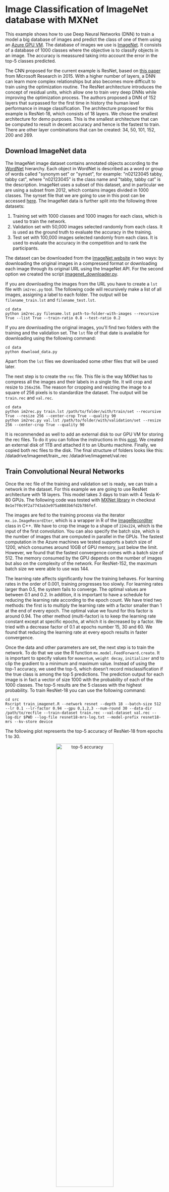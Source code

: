 # Image Classification of ImageNet database with MXNet

This example shows how to use Deep Neural Networks (DNN) to train a model a big database of images and predict the class of one of them using an [Azure GPU VM](https://azure.microsoft.com/en-us/blog/azure-n-series-preview-availability/). The database of images we use is [ImageNet](http://www.image-net.org/). It consists of a database of 1000 classes where the objective is to classify objects in an image. The accuracy is meassured taking into account the error in the top-5 classes predicted. 

The CNN proposed for the current example is ResNet, based on [this paper](http://arxiv.org/abs/1502.01852) from Microsoft Research in 2015. With a higher number of layers, a DNN can learn more complex relationships but also becomes more difficult to train using the optimization routine. The ResNet architecture introduces the concept of residual units, which allow one to train very deep DNNs while improving the optimization process. The authors proposed a DNN of 152 layers that surpassed for the first time in history the human level performance in image classification. The architecture proposed for this example is ResNet-18, which consists of 18 layers. We chose the smallest architecture for demo purposes. This is the smallest architecture that can be computed to result in decent accuracy and hence is the fastest to train. There are other layer combinations that can be created: 34, 50, 101, 152, 200 and 269. 

## Download ImageNet data 

The ImageNet image dataset contains annotated objects according to the [WordNet](http://nlp.cs.swarthmore.edu/~richardw/papers/miller1995-wordnet.pdf) hierarchy. Each object in WordNet is described as a word or group of words called "synonym set" or "synset", for example: "n02123045 tabby, tabby cat", where "n02123045" is the class name and "tabby, tabby cat" is the description. ImageNet uses a subset of this dataset, and in particular we are using a subset from 2012, which contains images divided in 1000 classes. The synset file that we are going to use in this post can be accessed [here](https://mxnetstorage.blob.core.windows.net/blog3/synset.txt). 
The ImageNet data is further split into the following three datasets:  
1. Training set with 1000 classes and 1000 images for each class, which is used to train the network.
2. Validation set with 50,000 images selected randomly from each class. It is used as the ground truth to evaluate the accuracy in the training.
3. Test set with 100,000 images selected randomly from each class. It is used to evaluate the accuracy in the competition and to rank the participants. 
  
The dataset can be downloaded from the [ImageNet website](http://image-net.org/download) in two ways: by downloading the original images in a compressed format or downloading each image through its original URL using the ImageNet API. For the second option we created the script [imagenet_downloader.py](data/imagenet_downloader.py).    

If you are downloading the images from the URL you have to create a `lst` file with `im2rec.py` tool. The following code will recursively make a list of all images, assigning a label to each folder. The output will be `filename_train.lst` and `filename_test.lst`.

	cd data
	python im2rec.py filename.lst path-to-folder-with-images --recursive True --list True --train-ratio 0.8 --test-ratio 0.2

If you are downloading the original images, you'll find two folders with the training and the validation set. The `lst` file of that date  is available for downloading using the following command: 

    cd data
    python download_data.py

Apart from the `lst` files we downloaded some other files that will be used later. 

The next step is to create the `rec` file. This file is the way MXNet has to compress all the images and their labels in a single file. It will crop and resize to `256x256`. The reason for cropping and resizing the image to a square of 256 pixels is to standardize the dataset. The output will be `train.rec` and `val.rec`.

	cd data
	python im2rec.py train.lst /path/to/folder/with/train/set --recursive True --resize 256 --center-crop True --quality 90 
	python im2rec.py val.lst /path/to/folder/with/validation/set --resize 256 --center-crop True --quality 90

It is recommended as well to add an external disk to our GPU VM for storing the rec files. To do it you can follow the instructions in this [post](https://azure.microsoft.com/en-us/documentation/articles/virtual-machines-linux-add-disk/). We created an external disk of 1TB and attached it to an Ubuntu machine. Finally, we copied both rec files to the disk. The final structure of folders looks like this: 
    /datadrive/imagenet/train_.rec 
    /datadrive/imagenet/val.rec 

## Train Convolutional Neural Networks

Once the rec file of the training and validation set is ready, we can train a network in the dataset. For this example we are going to use ResNet architecture with 18 layers. This model takes 3 days to train with 4 Tesla K-80 GPUs. The following code was tested with [MXNet library](https://github.com/dmlc/mxnet) in checkout `8e1e7f0c9f2a7743ab3e975a8803b6fd2b786fef`.

The images are fed to the training process via the iterator `mx.io.ImageRecordIter`, which is a wrapper in R of the [ImageRecordIter](https://github.com/dmlc/mxnet/blob/master/src/io/iter_image_recordio.cc) class in C++. We have to crop the image to a shape of `224x224`, which is the input of the first convolution. You can also specify the batch size, which is the number of images that are computed in parallel in the GPUs. The fastest computation in the Azure machines we tested supports a batch size of 1200, which consumes around 10GB of GPU memory, just below the limit. However, we found that the fastest convergence comes with a batch size of 512. The memory consumed by the GPU depends on the number of images but also on the complexity of the network. For ResNet-152, the maximum batch size we were able to use was 144.  

The learning rate affects significantly how the training behaves. For learning rates in the order of 0.001, training progresses too slowly. For learning rates larger than 0.5, the system fails to converge. The optimal values are between 0.1 and 0.2. In addition, it is important to have a schedule for reducing the learning rate according to the epoch count. We have tried two methods: the first is to multiply the learning rate with a factor smaller than 1 at the end of every epoch. The optimal value we found for this factor is around 0.94. The other method (multi-factor) is to keep the learning rate constant except at specific epochs, at which it is decreased by a factor. We tried with a decrease factor of 0.1 at epochs number 15, 30 and 60. We found that reducing the learning rate at every epoch results in faster convergence.   

Once the data and other parameters are set, the next step is to train the network. To do that we use the R function `mx.model.FeedForward.create`. It is important to specify values for `momentum`, `weight decay`, `initializer` and to clip the gradient to a minimum and maximum value. Instead of using the top-1 accuracy, we used the top-5,  which doesn’t record misclassification if the true class is among the top 5 predictions. The prediction output for each image is in fact a vector of size 1000 with the probability of each of the 1000 classes. The top-5 results are the 5 classes with the highest probability. To train ResNet-18 you can use the following command: 


	cd src
	Rscript train_imagenet.R --network resnet --depth 18 --batch-size 512 --lr 0.1 --lr-factor 0.94 --gpu 0,1,2,3 --num-round 30 --data-dir /path/to/recfile --train-dataset train.rec --val-dataset val.rec --log-dir $PWD --log-file resnet18-mrs-log.txt --model-prefix resnet18-mrs --kv-store device 

The following plot represents the top-5 accuracy of ResNet-18 from epochs 1 to 30. 
<p align="center">
<img src="https://mxnetstorage.blob.core.windows.net/blog3/accuracy.png" alt="top-5 accuracy" width="60%"/>
</p>

To better visualize the results, we created a top-5 accuracy confusion matrix that can be seen in the following figure. The matrix has a size of 1000 by 1000, corresponding to the 1000 classes in the synset file. The rows correspond to the true class and the columns to the predicted class. The matrix is constructed as a histogram of the predictions. For each image, we represent the pair (true label, prediction k) for the k=5 predictions. The bright green represents a high value in the histogram and the dark green represents a low value. Since the validation set consists of 50,000 images, we ended up with a matrix of 250,000 elements. We used the visualization library [datashader](https://github.com/bokeh/datashader) and the trained model of ResNet-18 at epoch 30. 
<p align="center">
<img src="https://mxnetstorage.blob.core.windows.net/blog3/confusion_matrix.png" alt="confusion matrix" width="45%"/>
</p>

The diagonal line in the confusion matrix represents perfect predictor with zero misclassification rate – the predicted class exactly matches the ground truth. Its brightness shows that most images are correctly classified among the top-5 results (in fact more than 90% of them).
We observe that there are two distinct clusters of points: one corresponding to animals and the other to objects. The animal group contains several clusters, while the group corresponding to objects is more scattered. This is because in the case of animals, certain clusters represent groups from the same species (fishes, lizards, birds, cats, dogs, etc). For example, if the true class is a golden retriever, it is better for our model to classify the image as another breed of dog than as a cat. For objects, the misclassifications are more sporadic.

The diagonal line in the confusion matrix represents perfect predictor with zero misclassification rate – the predicted class exactly matches the ground truth. Its brightness shows that most images are correctly classified among the top-5 results (in fact more than 90% of them).
In Fig. 5 we observe that there are two distinct clusters of points: one corresponding to animals and the other to objects. The animal group contains several clusters, while the group corresponding to objects is more scattered. This is because in the case of animals, certain clusters represent groups from the same species (fishes, lizards, birds, cats, dogs, etc). For example, if the true class is a golden retriever, it is better for our model to classify the image as another breed of dog than as a cat. For objects, the misclassifications are more sporadic.

We can visualize how the results change as the number of epochs increases. This is represented in the following gif (Fig. 6), where we create a matrix with the model from epoch 1 to 30 and the images in the validation set.

<p align="center">
<img src="https://mxnetstorage.blob.core.windows.net/blog3/resnet18-mrs-epochs.gif" alt="confusion matrix change" width="45%"/>
</p>


## Predict an image class

After the training we will have 30 trained models of ResNet-18. You can use any of these models to predict the class of an image. We prodive a pretrained model that can be downloaded using the previously mentioned script `download_data.py`. We can use the ResNet loaded in epoch 28 to predict what is the following image.

<p align="center">
<img src="https://mxnetstorage.blob.core.windows.net/blog3/neko.jpg" alt="cat" width="35%"/>
</p>

	Rscript predict_imagenet.R --data-dir ../../data/ --synset synset.txt --img neko.jpg --model-prefix resnet18-mrs --load-epoch 28 

The result is:

	Predicted Top-class:  
	"n02123045 tabby, tabby cat" 
	
	Top 5 predictions: 
	[1] "n02123045 tabby, tabby cat"      
	[2] "n02124075 Egyptian cat" 
	[3] "n02123159 tiger cat"             
	[4] "n02127052 lynx, catamount" 
	[5] "n02125311 cougar, puma, catamount, mountain lion, painter, panther, Felis concolor" 

As it can be seen, the model does not only correctly predicts that in the image there is a tabby cat, but the top 5 results are cat-like animals.


This example uses code from the [mxnet repo](https://github.com/dmlc/mxnet/tree/master/example/image-classification).
